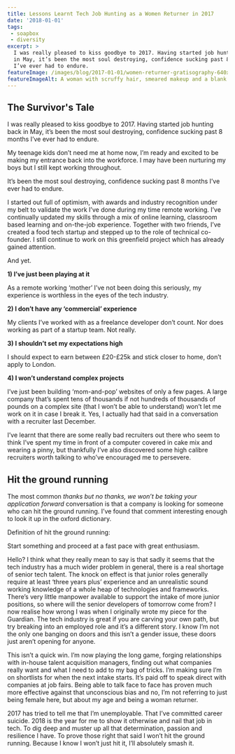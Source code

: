 ```yaml
---
title: Lessons Learnt Tech Job Hunting as a Women Returner in 2017
date: '2018-01-01'
tags:
 - soapbox
 - diversity
excerpt: >
  I was really pleased to kiss goodbye to 2017. Having started job hunting back
  in May, it’s been the most soul destroying, confidence sucking past 8 months
  I’ve ever had to endure.
featureImage: /images/blog/2017-01-01/women-returner-gratisography-640x344.jpg
featureImageAlt: A woman with scruffy hair, smeared makeup and a blank stare sitting in front of a typewriter on the floor. She's sipping a whiskey, surrounded by screwed up sheets of paper.
---
```


## The Survivor's Tale

I was really pleased to kiss goodbye to 2017. Having started job hunting back in May, it’s been the most soul destroying, confidence sucking past 8 months I’ve ever had to endure.

My teenage kids don’t need me at home now, I’m ready and excited to be making my entrance back into the workforce. I may have been nurturing my boys but I still kept working throughout.

<p class="pullquote" aria-hidden="true">
  It’s been the most soul destroying, confidence sucking past 8 months I’ve ever had to endure.
</p>

I started out full of optimism, with awards and industry recognition under my belt to validate the work I’ve done during my time remote working. I’ve continually updated my skills through a mix of online learning, classroom based learning and on-the-job experience. Together with two friends, I’ve created a food tech startup and stepped up to the role of technical co-founder. I still continue to work on this greenfield project which has already gained attention.

And yet.

**1) I’ve just been playing at it**

As a remote working ‘mother’ I’ve not been doing this seriously, my experience is worthless in the eyes of the tech industry.

**2) I don’t have any ‘commercial’ experience**

My clients I’ve worked with as a freelance developer don’t count. Nor does working as part of a startup team. Not really.

**3) I shouldn’t set my expectations high**

I should expect to earn between £20-£25k and stick closer to home, don’t apply to London.

**4) I won’t understand complex projects**

I’ve just been building ‘mom-and-pop’ websites of only a few pages. A large company that’s spent tens of thousands if not hundreds of thousands of pounds on a complex site (that I won’t be able to understand) won’t let me work on it in case I break it. Yes, I actually had that said in a conversation with a recruiter last December.

I’ve learnt that there are some really bad recruiters out there who seem to think I’ve spent my time in front of a computer covered in cake mix and wearing a pinny, but thankfully I’ve also discovered some high calibre recruiters worth talking to who’ve encouraged me to persevere.

## Hit the ground running

The most common _thanks but no thanks, we won’t be taking your application forward_ conversation is that a company is looking for someone who can hit the ground running. I’ve found that comment interesting enough to look it up in the oxford dictionary.

Definition of hit the ground running:

Start something and proceed at a fast pace with great enthusiasm.

Hello? I think what they really mean to say is that sadly it seems that the tech industry has a much wider problem in general, there is a real shortage of senior tech talent. The knock on effect is that junior roles generally require at least ‘three years plus’ experience and an unrealistic sound working knowledge of a whole heap of technologies and frameworks. There’s very little manpower available to support the intake of more junior positions, so where will the senior developers of tomorrow come from? I now realise how wrong I was when I originally wrote my piece for the Guardian. The tech industry is great if you are carving your own path, but try breaking into an employed role and it’s a different story. I know I’m not the only one banging on doors and this isn’t a gender issue, these doors just aren’t opening for anyone.

This isn’t a quick win. I’m now playing the long game, forging relationships with in-house talent acquisition managers, finding out what companies really want and what I need to add to my bag of tricks. I’m making sure I’m on shortlists for when the next intake starts. It’s paid off to speak direct with companies at job fairs. Being able to talk face to face has proven much more effective against that unconscious bias and no, I’m not referring to just being female here, but about my age and being a woman returner.

2017 has tried to tell me that I’m unemployable. That I’ve committed career suicide. 2018 is the year for me to show it otherwise and nail that job in tech. To dig deep and muster up all that determination, passion and resilience I have. To prove those right that said I won’t hit the ground running. Because I know I won’t just hit it, I’ll absolutely smash it.
